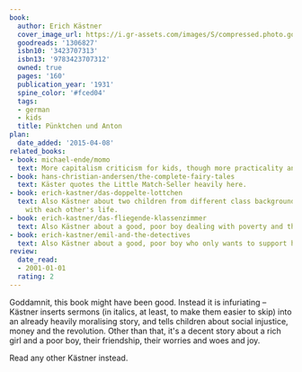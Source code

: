 ```yaml
---
book:
  author: Erich Kästner
  cover_image_url: https://i.gr-assets.com/images/S/compressed.photo.goodreads.com/books/1182646930l/1306827.jpg
  goodreads: '1306827'
  isbn10: '3423707313'
  isbn13: '9783423707312'
  owned: true
  pages: '160'
  publication_year: '1931'
  spine_color: '#fced04'
  tags:
  - german
  - kids
  title: Pünktchen und Anton
plan:
  date_added: '2015-04-08'
related_books:
- book: michael-ende/momo
  text: More capitalism criticism for kids, though more practicality and less moralising.
- book: hans-christian-andersen/the-complete-fairy-tales
  text: Käster quotes the Little Match-Seller heavily here.
- book: erich-kastner/das-doppelte-lottchen
  text: Also Kästner about two children from different class backgrounds, dealing
    with each other's life.
- book: erich-kastner/das-fliegende-klassenzimmer
  text: Also Kästner about a good, poor boy dealing with poverty and the richer kids.
- book: erich-kastner/emil-and-the-detectives
  text: Also Kästner about a good, poor boy who only wants to support his single mother.
review:
  date_read:
  - 2001-01-01
  rating: 2
---
```


Goddamnit, this book might have been good. Instead it is infuriating – Kästner inserts sermons (in italics, at least, to
make them easier to skip) into an already heavily moralising story, and tells children about social injustice, money and
the revolution. Other than that, it's a decent story about a rich girl and a poor boy, their friendship, their worries
and woes and joy.

Read any other Kästner instead.
